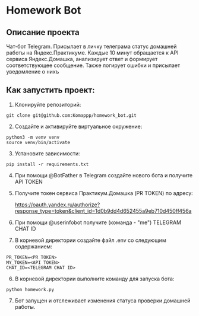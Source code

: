 Homework Bot
=====

Описание проекта
----------

Чат-бот Telegram. Присылает в личку телеграма статус домашней работы на Яндекс.Практикуме. Каждые 10 минут обращается к API сервиса Яндекс.Домашка, анализирует ответ и формирует соответствующее сообщение. Также логирует ошибки и присылает уведомление о нихъ

## Как запустить проект:
1. Клонируйте репозиторий:
```
git clone git@github.com:Komappp/homework_bot.git
```
2. Создайте и активируйте виртуальное окружение:
```
python3 -m venv venv
source venv/bin/activate
```
3. Установите зависимости:
```
pip install -r requirements.txt
```
4. При помощи @BotFather в Telegram создайте нового бота и получите API TOKEN
5. Получите токен сервиса Практикум.Домашка (PR TOKEN) по адресу:
   
   https://oauth.yandex.ru/authorize?response_type=token&client_id=1d0b9dd4d652455a9eb710d450ff456a
6. При помощи @userinfobot получите (команда - "me") TELEGRAM CHAT ID
7. В корневой директории создайте файл .env со следующим содержанием:
```
PR_TOKEN=<PR TOKEN>
MY_TOKEN=<API TOKEN>
CHAT_ID=<TELEGRAM CHAT ID>
```
6. В корневой директории выполните команду для запуска бота:
```
python homework.py
```
7. Бот запущен и отслеживает изменения статуса проверки домашней работы.

